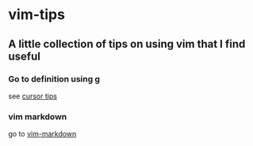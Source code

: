 # vim-tips
A little collection of tips on using vim that I find useful
----

### Go to definition using g
see [cursor tips](http://vim.wikia.com/wiki/Go_to_definition_using_g)
 
### vim markdown
go to [vim-markdown](https://github.com/plasticboy/vim-markdown)
